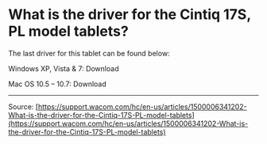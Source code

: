 # What is the driver for the Cintiq 17S, PL model tablets?

The last driver for this tablet can be found below:


Windows XP, Vista & 7: Download


Mac OS 10.5 – 10.7: Download

---
Source: [https://support.wacom.com/hc/en-us/articles/1500006341202-What-is-the-driver-for-the-Cintiq-17S-PL-model-tablets](https://support.wacom.com/hc/en-us/articles/1500006341202-What-is-the-driver-for-the-Cintiq-17S-PL-model-tablets)
